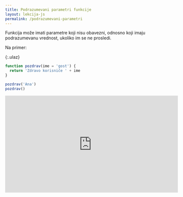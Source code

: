 ```yaml
---
title: Podrazumevani parametri funkcije
layout: lekcija-js
permalink: /podrazumevani-parametri
---
```


Funkcija može imati parametre koji nisu obavezni, odnosno koji imaju podrazumevanu vrednost, ukoliko im se ne prosledi.

Na primer:

{:.ulaz}
```js
function pozdrav(ime = 'gost') {
  return 'Zdravo korisniče ' + ime
}

pozdrav('Ana')
pozdrav()
```

<iframe width="560" height="315" src="https://www.youtube.com/embed/ElXcmfi0-Lg" frameborder="0" allow="autoplay; encrypted-media" allowfullscreen></iframe>
